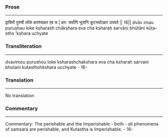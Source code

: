 ### Prose 
 --- 
द्वाविमौ पुरुषौ लोके क्षरश्चाक्षर एव च |
क्षर: सर्वाणि भूतानि कूटस्थोऽक्षर उच्यते || 16||
dvāv imau puruṣhau loke kṣharaśh chākṣhara eva cha
kṣharaḥ sarvāṇi bhūtāni kūṭa-stho ’kṣhara uchyate

### Transliteration 
 --- 
dvavimou purushou loke ksharashchakshara eva cha ksharah sarvani bhutani kutasthohkshara ucchyate - 16-

### Translation 
 --- 
No translation

### Commentary 
 --- 
Commentary: The perishable and the Imperishable - both - all phenomena of samsara are perishable, and Kutastha is Imperishable. - 16-